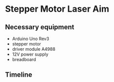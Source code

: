 # Stepper Motor Laser Aim
## Necessary equipment
- Arduino Uno Rev3
- stepper motor
- driver module A4988
- 12V power supply
- breadboard
## Timeline

